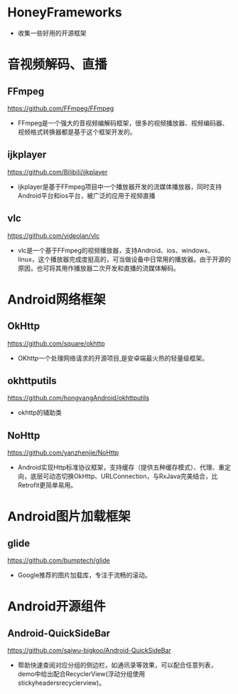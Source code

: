 # HoneyFrameworks
* 收集一些好用的开源框架
# 音视频解码、直播
## FFmpeg
https://github.com/FFmpeg/FFmpeg

*  FFmpeg是一个强大的音视频编解码框架，很多的视频播放器、视频编码器、视频格式转换器都是基于这个框架开发的。

## ijkplayer

https://github.com/Bilibili/ijkplayer

*  ijkplayer是基于FFmpeg项目中一个播放器开发的流媒体播放器，同时支持Android平台和ios平台，被广泛的应用于视频直播

## vlc

https://github.com/videolan/vlc

*  vlc是一个基于FFmpeg的视频播放器，支持Android、ios、windows、linux，这个播放器完成度挺高的，可当做设备中日常用的播放器。由于开源的原因，也可将其用作播放器二次开发和直播的流媒体解码。

# Android网络框架
## OkHttp
https://github.com/square/okhttp
* OKhttp一个处理网络请求的开源项目,是安卓端最火热的轻量级框架。

## okhttputils
https://github.com/hongyangAndroid/okhttputils

* okhttp的辅助类

## NoHttp
https://github.com/yanzhenjie/NoHttp

* Android实现Http标准协议框架，支持缓存（提供五种缓存模式）、代理、重定向，底层可动态切换OkHttp、URLConnection，与RxJava完美结合，比Retrofit更简单易用。

# Android图片加载框架

## glide
https://github.com/bumptech/glide

* Google推荐的图片加载库，专注于流畅的滚动。
# Android开源组件
## Android-QuickSideBar

https://github.com/saiwu-bigkoo/Android-QuickSideBar

* 帮助快速查阅对应分组的侧边栏，如通讯录等效果，可以配合任意列表，demo中给出配合RecyclerView(浮动分组使用stickyheadersrecyclerview)。
